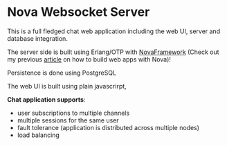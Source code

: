 # Nova Websocket Server

This is a full fledged chat web application including the web UI, server and database integration.

The server side is built using Erlang/OTP with  [NovaFramework](http://novaframework.org/) (Check out my previous 
[article](https://github.com/sanzor/NovaWebApiTutorial) on how to build web apps with Nova)!

Persistence is done using PostgreSQL

The web UI is built using plain javascrirpt,

**Chat application supports**:
- user subscriptions to multiple channels
- multiple sessions for the same user
- fault tolerance (application is distributed across multiple nodes)
- load balancing
